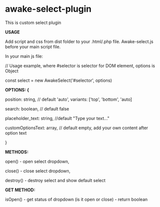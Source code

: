 # awake-select-plugin
This is custom select plugin


**USAGE**

Add script and css from dist folder to your .html/.php file. Awake-select.js before your main script file.



In your main js file: 

// Usage example, where #selector is selector for DOM element, options is Object

const select = new AwakeSelect('#selector', options)


**OPTIONS: {**

  position: string, // default 'auto', variants: ['top', 'bottom', 'auto]
  
  search: boolean, // default false
  
  placeholder_text: string, //default "Type your text..."
  
  customOptionsText: array, // default empty, add your own content after option text
  
}


**METHODS:**

open() - open select dropdown,

close() - close select dropdown,

destroy() - destroy select and show default select


**GET METHOD:**

isOpen() - get status of dropdown (is it open or close) - return boolean



